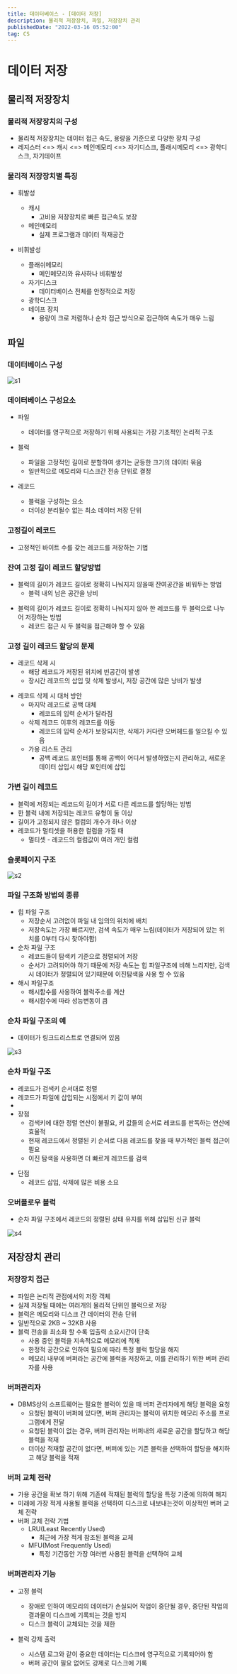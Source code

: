 ```yaml
---
title: 데이터베이스 - [데이터 저장]
description: 물리적 저장장치, 파일, 저장장치 관리
publishedDate: "2022-03-16 05:52:00"
tag: CS
---
```


# 데이터 저장

## 물리적 저장장치

### 물리적 저장장치의 구성

- 물리적 저장장치는 데이터 접근 속도, 용량을 기준으로 다양한 장치 구성
- 레지스터 <=> 캐시 <=> 메인메모리 <=> 자기디스크, 플래시메모리 <=> 광학디스크, 자기테이프

### 물리적 저장장치별 특징

- 휘발성

  - 캐시
    - 고비용 저장장치로 빠른 접근속도 보장
  - 메인메모리
    - 실제 프로그램과 데이터 적재공간

- 비휘발성
  - 플래쉬메모리
    - 메인메모리와 유사하나 비휘발성
  - 자기디스크
    - 데이터베이스 전체를 안정적으로 저장
  - 광학디스크
  - 테이프 장치
    - 용량이 크로 저렴하나 순차 접근 방식으로 접근하여 속도가 매우 느림

## 파일

### 데이터베이스 구성

![s1](/images/posts/db-save-data/s1.png)

### 데이터베이스 구성요소

- 파일

  - 데이터를 영구적으로 저장하기 위해 사용되는 가장 기초적인 논리적 구조

- 블럭

  - 파일을 고정적인 길이로 분할하여 생기는 균등한 크기의 데이터 묶음
  - 일반적으로 메모리와 디스크간 전송 단위로 결정

- 레코드
  - 블럭을 구성하는 요소
  - 더이상 분리될수 없는 최소 데이터 저장 단위

### 고정길이 레코드

- 고정적인 바이트 수를 갖는 레코드를 저장하는 기법

### 잔여 고정 길이 레코드 할당방법

- 블럭의 길이가 레코드 길이로 정확히 나눠지지 않을때 잔여공간을 비워두는 방법
  - 블럭 내의 남은 공간을 낭비

* 블럭의 길이가 레코드 길이로 정확히 나눠지지 않아 한 레코드를 두 블럭으로 나누어 저장하는 방법
  - 레코드 접근 시 두 블럭을 접근해야 할 수 있음

### 고정 길이 레코드 할당의 문제

- 레코드 삭제 시
  - 해당 레코드가 저장된 위치에 빈공간이 발생
  - 장시간 레코드의 삽입 및 삭제 발생시, 저장 공간에 많은 낭비가 발생

* 레코드 삭제 시 대처 방안
  - 마지막 레코드로 공백 대체
    - 레코드의 입력 순서가 달라짐
  - 삭제 레코드 이후의 레코드를 이동
    - 레코드의 입력 순서가 보장되지만, 삭제가 커다란 오버헤드를 일으킬 수 있음
  - 가용 리스트 관리
    - 공백 레코드 포인터를 통해 공백이 어디서 발생하였는지 관리하고, 새로운 데이터 삽입시 해당 포인터에 삽입

### 가변 길이 레코드

- 블럭에 저장되는 레코드의 길이가 서로 다른 레코드를 할당하는 방법
- 한 블럭 내에 저장되는 레코드 유형이 둘 이상
- 길이가 고정되지 않은 컬럼의 개수가 하나 이상
- 레코드가 멀티셋을 허용한 컬럼을 가질 때
  - 멀티셋 - 레코드의 컬럼값이 여러 개인 컬럼

### 슬롯페이지 구조

![s2](/images/posts/db-save-data/s2.png)

### 파일 구조화 방법의 종류

- 힙 파일 구조
  - 저장순서 고려없이 파일 내 임의의 위치에 배치
  - 저장속도는 가장 빠르지만, 검색 속도가 매우 느림(데이터가 저장되어 있는 위치를 0부터 다시 찾아야함)
- 순차 파일 구조
  - 레코드들이 탐색키 기준으로 정렬되어 저장
  - 순서가 고려되어야 하기 때문에 저장 속도는 힙 파일구조에 비해 느리지만, 검색시 데이터가 정렬되어 있기때문에 이진탐색을 사용 할 수 있음
- 해시 파일구조
  - 해시함수를 사옹하여 블럭주소를 계산
  - 해시함수에 따라 성능변동이 큼

### 순차 파일 구조의 예

- 데이터가 링크드리스트로 연결되어 있음

![s3](/images/posts/db-save-data/s3.png)

### 순차 파일 구조

- 레코드가 검색키 순서대로 정렬
- 레코드가 파일에 삽입되는 시점에서 키 값이 부여
-
- 장점
  - 검색키에 대한 정렬 연산이 불필요, 키 값들의 순서로 레코드를 판독하는 연산에 효율적
  - 현재 레코드에서 정렬된 키 순서로 다음 레코드를 찾을 때 부가적인 블럭 접근이 필요
  - 이진 탐색을 사용하면 더 빠르게 레코드를 검색

* 단점
  - 레코드 삽입, 삭제에 많은 비용 소요

### 오버플로우 블럭

- 순차 파일 구조에서 레코드의 정렬된 상태 유지를 위해 삽입된 신규 블럭

![s4](/images/posts/db-save-data/s4.png)

## 저장장치 관리

### 저장장치 접근

- 파일은 논리적 관점에서의 저장 객체
- 실제 저장될 때에는 여러개의 물리적 단위인 블럭으로 저장
- 블럭은 메모리와 디스크 간 데이터의 전송 단위
- 일반적으로 2KB ~ 32KB 사용
- 블럭 전송을 최소화 할 수록 입출력 소요시간이 단축
  - 사용 중인 블럭을 지속적으로 메모리에 적재
  - 한정적 공간으로 인하여 필요에 따라 특정 블럭 할당을 해지
  - 메모리 내부에 버퍼라는 공간에 블럭을 저장하고, 이를 관리하기 위한 버퍼 관리자를 사용

### 버퍼관리자

- DBMS상의 소프트웨어는 필요한 블럭이 있을 때 버퍼 관리자에게 해당 블럭을 요청
  - 요청된 블럭이 버퍼에 있다면, 버퍼 관리자는 블럭이 위치한 메모리 주소를 프로그램에게 전달
  - 요청된 블럭이 없는 경우, 버퍼 관리자는 버퍼내의 새로운 공간을 할당하고 해당 블럭을 적재
  - 더이상 적재할 공간이 없다면, 버퍼에 있는 기존 블럭을 선택하여 할당을 해지하고 해당 블럭을 적재

### 버퍼 교체 전략

- 가용 공간을 확보 하기 위해 기존에 적재된 블럭의 할당을 특정 기준에 의하여 해지
- 미래에 가장 적게 사용될 블럭을 선택하여 디스크로 내보내는것이 이상적인 버퍼 교체 전략
- 버퍼 교체 전략 기법
  - LRU(Least Recently Used)
    - 최근에 가장 적게 참조된 블럭을 교체
  - MFU(Most Frequently Used)
    - 특정 기간동안 가장 여러번 사용된 블럭을 선택하여 교체

### 버퍼관리자 기능

- 고정 블럭

  - 장애로 인하여 메모리의 데이터가 손실되어 작업이 중단될 경우, 중단된 작업의 결과물이 디스크에 기록되는 것을 방지
  - 디스크 블럭이 교체되는 것을 제한

- 블럭 강제 출력
  - 시스템 로그와 같이 중요한 데이터는 디스크에 영구적으로 기록되어야 함
  - 버퍼 공간이 필요 없어도 강제로 디스크에 기록
